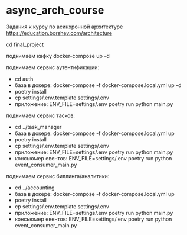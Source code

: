 # async_arch_course

Задания к курсу по асинхронной архитектуре https://education.borshev.com/architecture

cd final_project

поднимаем кафку
docker-compose up -d

поднимаем сервис аутентификации:
- cd auth
- база в докере: docker-compose -f docker-compose.local.yml up  -d
- poetry install
- cp settings/.env.template settings/.env
- приложение: ENV_FILE=settings/.env poetry run python main.py

поднимаем сервис тасков:
- cd ../task_manager
- база в докере: docker-compose -f docker-compose.local.yml up
- poetry install
- cp settings/.env.template settings/.env
- приложение: ENV_FILE=settings/.env poetry run python main.py
- консьюмер евентов: ENV_FILE=settings/.env poetry run python event_consumer_main.py

поднимаем сервис биллинга/аналитики:
- cd ../accounting
- база в докере: docker-compose -f docker-compose.local.yml up  
- poetry install
- cp settings/.env.template settings/.env
- приложение: ENV_FILE=settings/.env poetry run python main.py
- консьюмер евентов: ENV_FILE=settings/.env poetry run python event_consumer_main.py